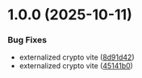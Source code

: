 # 1.0.0 (2025-10-11)


### Bug Fixes

* externalized crypto vite ([8d91d42](https://github.com/SourceRegistry/node-totp/commit/8d91d4218783ab620ce8a0b9b2a915e0478c55d5))
* externalized crypto vite ([45141b0](https://github.com/SourceRegistry/node-totp/commit/45141b0896409be7bb0c692e4a59f1f7aa62a385))

